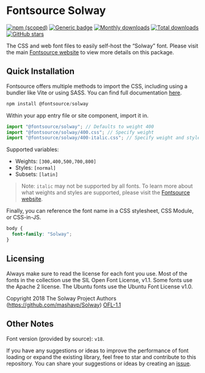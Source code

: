 # Fontsource Solway

[![npm (scoped)](https://img.shields.io/npm/v/@fontsource/solway?color=brightgreen)](https://www.npmjs.com/package/@fontsource/solway) [![Generic badge](https://img.shields.io/badge/fontsource-passing-brightgreen)](https://github.com/fontsource/fontsource) [![Monthly downloads](https://badgen.net/npm/dm/@fontsource/solway)](https://github.com/fontsource/fontsource) [![Total downloads](https://badgen.net/npm/dt/@fontsource/solway)](https://github.com/fontsource/fontsource) [![GitHub stars](https://img.shields.io/github/stars/fontsource/fontsource.svg?style=social&label=Star)](https://github.com/fontsource/fontsource/stargazers)

The CSS and web font files to easily self-host the “Solway” font. Please visit the main [Fontsource website](https://fontsource.org/fonts/solway) to view more details on this package.

## Quick Installation

Fontsource offers multiple methods to import the CSS, including using a bundler like Vite or using SASS. You can find full documentation [here](https://fontsource.org/docs/getting-started/introduction).

```javascript
npm install @fontsource/solway
```

Within your app entry file or site component, import it in.

```javascript
import "@fontsource/solway"; // Defaults to weight 400
import "@fontsource/solway/400.css"; // Specify weight
import "@fontsource/solway/400-italic.css"; // Specify weight and style
```

Supported variables:
- Weights: `[300,400,500,700,800]`
- Styles: `[normal]`
- Subsets: `[latin]`

> Note: `italic` may not be supported by all fonts. To learn more about what weights and styles are supported, please visit the [Fontsource website](https://fontsource.org/fonts/solway).

Finally, you can reference the font name in a CSS stylesheet, CSS Module, or CSS-in-JS.

```css
body {
  font-family: "Solway";
}
```

## Licensing
Always make sure to read the license for each font you use. Most of the fonts in the collection use the SIL Open Font License, v1.1. Some fonts use the Apache 2 license. The Ubuntu fonts use the Ubuntu Font License v1.0.

Copyright 2018 The Solway Project Authors (https://github.com/mashavp/Solway)
[OFL-1.1](http://scripts.sil.org/OFL)

## Other Notes
Font version (provided by source): `v18`.

If you have any suggestions or ideas to improve the performance of font loading or expand the existing library, feel free to star and contribute to this repository. You can share your suggestions or ideas by creating an [issue](https://github.com/fontsource/fontsource/issues).